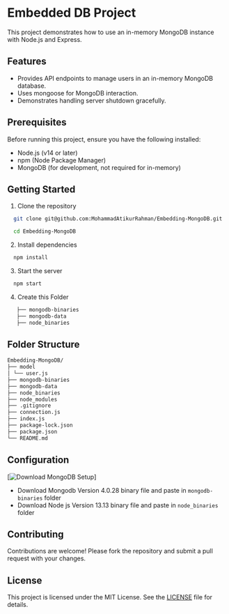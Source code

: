# Embedded DB Project

This project demonstrates how to use an in-memory MongoDB instance with Node.js and Express.

## Features

- Provides API endpoints to manage users in an in-memory MongoDB database.
- Uses mongoose for MongoDB interaction.
- Demonstrates handling server shutdown gracefully.

## Prerequisites

Before running this project, ensure you have the following installed:

- Node.js (v14 or later)
- npm (Node Package Manager)
- MongoDB (for development, not required for in-memory)

## Getting Started

1. Clone the repository

```sh
  git clone git@github.com:MohammadAtikurRahman/Embedding-MongoDB.git
```
```sh
  cd Embedding-MongoDB
```
2. Install dependencies

```sh
  npm install
```

3. Start the server
```sh
  npm start
```
4. Create this Folder
```sh
   ├── mongodb-binaries
   ├── mongodb-data
   ├── node_binaries
```
## Folder Structure
```sh
Embedding-MongoDB/
├── model
│ └── user.js
├── mongodb-binaries
├── mongodb-data
├── node_binaries
├── node_modules
├── .gitignore
├── connection.js
├── index.js
├── package-lock.json
├── package.json
└── README.md
```
## Configuration
  [![Download MongoDB Setup](https://img.shields.io/badge/Download-MongoDB_Setup-blue.svg)]
  
- Download Mongodb Version 4.0.28 binary file and paste in `mongodb-binaries` folder
- Download Node js Version 13.13 binary file and paste in `node_binaries` folder




## Contributing

Contributions are welcome! Please fork the repository and submit a pull request with your changes.

## License

This project is licensed under the MIT License. See the [LICENSE](./LICENSE) file for details.
